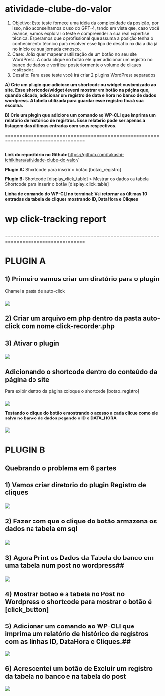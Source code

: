 # atividade-clube-do-valor
1. Objetivo: Este teste fornece uma idéia da complexidade da posição, por isso, não aconselhamos o uso do GPT-4, tendo em vista que, caso você avance, vamos explorar o teste e compreender a sua real expertise técnica. Esperamos que o profissional que assuma a posição tenha o conhecimento técnico para resolver esse tipo de desafio no dia a dia já no início de sua jornada conosco. 
2. Case: João quer mapear a utilização de um botão no seu site WordPress. A cada clique no botão ele quer adicionar um registro no banco de dados e verificar posteriormente o volume de cliques realizados.
3. Desafio: Para esse teste você irá criar 2 plugins WordPress separados

**A) Crie um plugin que adicione um shortcode ou widget customizado ao site. Esse shortcode/widget deverá mostrar um botão na página que, quando clicado, adicionar um registro de data e hora no banco de dados wordpress. A tabela utilizada para guardar esse registro fica à sua escolha.**

**B) Crie um plugin que adicione um comando ao WP-CLI que imprima um relatório de histórico de registros. Esse relatório pode ser apenas a listagem das últimas entradas com seus respectivos.**

==================================================================================
##                                                    
<!--
                         _      __           _   _         
                        | |    / _|         | | (_)        
  _ __     ___    _ __  | |_  | |_    ___   | |  _    ___  
 | '_ \   / _ \  | '__| | __| |  _|  / _ \  | | | |  / _ \ 
 | |_) | | (_) | | |    | |_  | |   | (_) | | | | | | (_) |
 | .__/   \___/  |_|     \__| |_|    \___/  |_| |_|  \___/ 
 | |                                                       
 |_|                                                       

  _           _          _       _   _      _   _                            
 | |         (_)        | |     (_) | |    (_) | |                           
 | |_         _    ___  | |__    _  | | __  _  | |__     __ _   _ __    __ _ 
 | __|       | |  / __| | '_ \  | | | |/ / | | | '_ \   / _` | | '__|  / _` |
 | |_   _    | | | (__  | | | | | | |   <  | | | | | | | (_| | | |    | (_| |
  \__| (_)   |_|  \___| |_| |_| |_| |_|\_\ |_| |_| |_|  \__,_| |_|     \__,_|
                                                                             


-->

**Link do repositório no Github:**
https://github.com/takashi-ichikihara/atividade-clube-do-valor/ 

**Plugin A:**
Shortcode para inserir o botão [botao_registro]

**Plugin B:**
Shortcode [display_click_table] > Mostrar os dados da tabela
<br>
Shortcode para inserir o botão  [display_click_table]

**Linha de comando do WP-CLI no terminal: Vai retornar as últimas 10 entradas da tabela de cliques mostrando ID, DataHora e Cliques**
# **wp click-tracking report** #
##
==================================================================================

# PLUGIN A
## 1) Primeiro vamos criar um diretório para o plugin
Chamei a pasta de auto-click
###
<img src='/images/ativ1.jpg'>

## 2) Criar um arquivo em php dentro da pasta auto-click com nome click-recorder.php
## 3) Ativar o plugin
###
<img src='/images/ativ1a.jpg'>

## Adicionando o shortcode dentro do conteúdo da página do site
Para exibir dentro da página coloque o shortcode [botao_registro]
###
<img src='/images/ativ2.jpg'>

**Testando o clique do botão e mostrando o acesso a cada clique como ele salva no banco de dados pegando o ID e DATA_HORA**
###
<img src='/images/ativ3.jpg'>

# PLUGIN B

## **Quebrando o problema em 6 partes**

## 1) Vamos criar diretorio do plugin **Registro de cliques**

###
<img src='/images/ativ01.jpg'>

## 2) Fazer com que o clique do botão armazena os dados na tabela em sql ##

###
<img src='/images/ativ02.jpg'>

## 3) Agora Print os Dados da Tabela do banco em uma tabela num post no wordpress##
###
<img src='/images/ativ03.jpg'>

## 4) Mostrar botão e a tabela no Post no Wordpress o shortcode para mostrar o botão é [click_button] ##
###

## 5) **Adicionar um comando ao WP-CLI que imprima um relatório de histórico de registros com as linhas ID, DataHora e Cliques.**##
<img src='/images/ativ04.jpg'>



###
## 6) Acrescentei um botão de Excluir um registro da tabela no banco e na tabela do post
<img src='/images/ativ05.jpg'>
